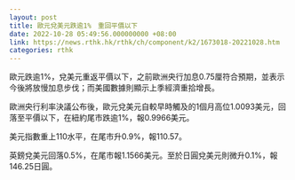 ```yaml
---
layout: post
title: 歐元兌美元跌逾1%　重回平價以下
date: 2022-10-28 05:49:56.000000000 +08:00
link: https://news.rthk.hk/rthk/ch/component/k2/1673018-20221028.htm
categories: rthk
---
```


歐元跌逾1%，兌美元重返平價以下，之前歐洲央行加息0.75厘符合預期，並表示今後將放慢加息步伐；而美國數據則顯示上季經濟重拾增長。

歐洲央行利率決議公布後，歐元兌美元自較早時觸及的1個月高位1.0093美元，回落至平價以下，在紐約尾市跌逾1%，報0.9966美元。

美元指數重上110水平，在尾市升0.9%，報110.57。

英鎊兌美元回落0.5%，在尾市報1.1566美元。至於日圓兌美元則微升0.1%，報146.25日圓。
